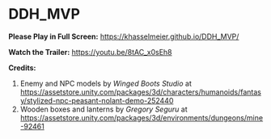 # DDH_MVP

**Please Play in Full Screen:** https://khasselmeier.github.io/DDH_MVP/

**Watch the Trailer:** https://youtu.be/8tAC_x0sEh8

**Credits:**
1. Enemy and NPC models by *Winged Boots Studio* at https://assetstore.unity.com/packages/3d/characters/humanoids/fantasy/stylized-npc-peasant-nolant-demo-252440
2. Wooden boxes and lanterns by *Gregory Seguru* at https://assetstore.unity.com/packages/3d/environments/dungeons/mine-92461

